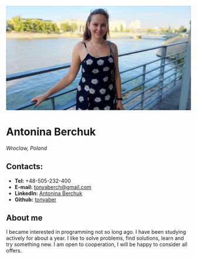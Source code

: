 ![photo](/img/photo.jpg)

# Antonina Berchuk

*Wroclaw, Poland*

## Contacts:

* **Tel:** +48-505-232-400
* **E-mail:** tonyaberch@gmail.com
* **LinkedIn:** [Antonina Berchuk](https://www.linkedin.com/in/antonina-berchuk-81680b209/)
* **Github:** [tonyaber](https://github.com/tonyaber)

## About me

I became interested in programming not so long ago. I have been studying actively for about a year. 
I like to solve problems, find solutions, learn and try something new.
I am open to cooperation, I will be happy to consider all offers.

